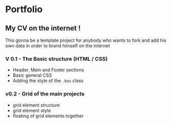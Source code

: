 # Portfolio

## My CV on the internet !

This gonna be a template project for anybody who wants to fork and add his own data in order to brand himself on the internet

### V 0.1 - The Basic structure (HTML / CSS)
 - Header, Main and Footer sections
 - Basic general CSS
 - Adding the style of the `.box` class

### v0.2 - Grid of the main projects
 - grid element structure
 - grid element style
 - floating of grid elements together
